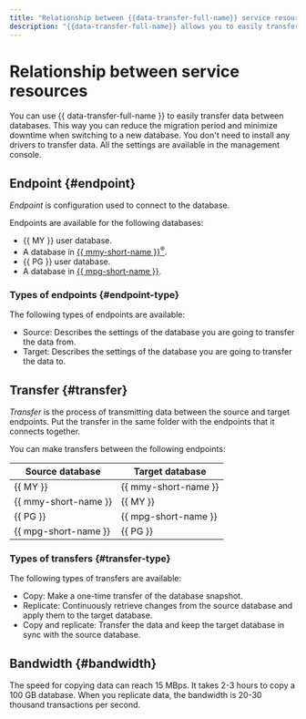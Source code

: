 ```yaml
---
title: "Relationship between {{data-transfer-full-name}} service resources"
description: "{{data-transfer-full-name}} allows you to easily transfer data between databases. The service allows you to reduce the time for the migration process, minimize downtime when switching to a new database or have a permanent replica of the database."
---
```


# Relationship between service resources

You can use {{ data-transfer-full-name }} to easily transfer data between databases. This way you can reduce the migration period and minimize downtime when switching to a new database. You don't need to install any drivers to transfer data. All the settings are available in the management console.

## Endpoint {#endpoint}

_Endpoint_ is configuration used to connect to the database.

Endpoints are available for the following databases:

* {{ MY }} user database.
* A database in [{{ mmy-short-name }}<sup>®</sup>](../../managed-mysql/).
* {{ PG }} user database.
* A database in [{{ mpg-short-name }}](../../managed-postgresql/).

### Types of endpoints {#endpoint-type}

The following types of endpoints are available:

* Source: Describes the settings of the database you are going to transfer the data from.
* Target: Describes the settings of the database you are going to transfer the data to.

## Transfer {#transfer}

_Transfer_ is the process of transmitting data between the source and target endpoints. Put the transfer in the same folder with the endpoints that it connects together.

You can make transfers between the following endpoints:

| Source database | Target database |
| ---- | ---- |
| {{ MY }} | {{ mmy-short-name }} |
| {{ mmy-short-name }} | {{ MY }} |
| {{ PG }} | {{ mpg-short-name }} |
| {{ mpg-short-name }} | {{ PG }} |

### Types of transfers {#transfer-type}

The following types of transfers are available:

* Copy: Make a one-time transfer of the database snapshot.
* Replicate: Continuously retrieve changes from the source database and apply them to the target database.
* Copy and replicate: Transfer the data and keep the target database in sync with the source database.

## Bandwidth {#bandwidth}

The speed for copying data can reach 15 MBps. It takes 2-3 hours to copy a 100 GB database. When you replicate data, the bandwidth is 20-30 thousand transactions per second.

